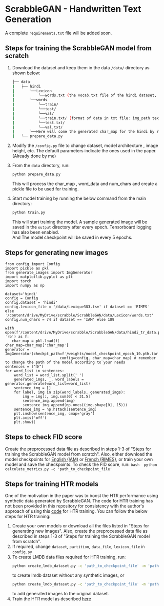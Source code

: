 # ScrabbleGAN - Handwritten Text Generation
A complete `requirements.txt` file will be added soon.

## Steps for training the ScrabbleGAN model from scratch
1. Download the dataset
and keep them in the data `/data/` directory as shown below:
    ```bash
    ├── data
    |   ├── hindi
    |       └──Lexicon
    |           └──words.txt (the vocab.txt file of the hindi dataset, format of words.txt : only texts)
    |       └──words
    |           └──train/
    |           └──test/
    |           └──val/
    |           └──train.txt/ (format of data in txt file: img_path text)
    |           └──test.txt/
    |           └──val.txt/
    |       └──Here will come the generated char_map for the hindi by running the prepare_data.py follow the steps.
    |   └── prepare_data.py 
   ```
   
2. Modify the `/config.py` file to change dataset, model architecture , image height, etc. 
The default parameters indicate the ones used in the paper. (Already done by me)
3. From the `data` directory, run:
    ```bash
    python prepare_data.py
    ```
    This will process the char_map , word_data and num_chars and create a pickle file to be used for training. 

4. Start model training by running the below command from the main directory:
    ```bash
    python train.py
    ```
   This will start training the model. A sample generated image will be saved in the `output` directory
   after every epoch. Tensorboard logging has also been enabled.  
   And The model checkpoint will be saved in every 5 epochs.

## Steps for generating new images
```
from config import Config
import pickle as pkl
from generate_images import ImgGenerator
import matplotlib.pyplot as plt
import torch
import numpy as np

dataset='hindi'
config = Config
config.dataset = 'hindi'
config.lexicon_file = '/data/Lexique383.tsv' if dataset == 'RIMES' else '/content/drive/MyDrive/scrabble/ScrabbleGAN/data/Lexicon/words.txt'
config.num_chars = 74 if dataset == 'IAM' else 109

with open(f'/content/drive/MyDrive/scrabble/ScrabbleGAN/data/hindi_tr_data.pkl', 'rb') as f:
   char_map = pkl.load(f)
char_map=char_map['char_map']
generator = ImgGenerator(checkpt_path=f'/weights/model_checkpoint_epoch_10.pth.tar',
                         config=config, char_map=char_map) # remember to change the path of the model according to your needs
sentences = ["कि"]
for word_list in sentences:
    word_list = word_list.split(' ')
    generated_imgs, _, word_labels = generator.generate(word_list=word_list)
    sentence_img = []
    for label, img in zip(word_labels, generated_imgs):
        img = img[:, img.sum(0) < 31.5]
        sentence_img.append(img)
        sentence_img.append(np.ones((img.shape[0], 15)))
    sentence_img = np.hstack(sentence_img)
    plt.imshow(sentence_img, cmap='gray')
    plt.axis('off')
    plt.show()                         
```

## Steps to check FID score
Create the preprocessed data file as described in steps 1-3 of "Steps for training the ScrabbleGAN model from scratch".
Also, either download the model checkpoints for [English (IAM)](https://drive.google.com/file/d/11w1p8RVLml9cidMrkQpdo648pNPdQFxZ/view?usp=sharing)
or [French (RIMES)](https://drive.google.com/file/d/16oasVsBExwHhCmYDSR1uhV10NiWYZ-OY/view?usp=sharing), or
train your own model and save the checkpoints. To check the FID score, run:
    ```bash 
    python calculate_metrics.py -c 'path_to_checkpoint_file'
    ```

## Steps for training HTR models
One of the motivation in the paper was to boost the HTR performance using synthetic data generated by ScrabbleGAN.
The code for HTR training has not been provided in this repository for consistency with the author's
approach of using this [code](https://github.com/clovaai/deep-text-recognition-benchmark) for HTR training.
You can follow the below steps for HTR training:
1. Create your own models or download all the files listed in "Steps for generating new images". Also, 
create the preprocessed data file as described in steps 1-3 of "Steps for training the ScrabbleGAN model from scratch".
2. If required, change `dataset`, `partition`, `data_file`, `lexicon_file` in `config.py`
3. To create LMDB data files required for HTR training, run:
    ```bash 
    python create_lmdb_dataset.py -c 'path_to_checkpoint_file' -m 'path_to_character_mapping_file'
    ```
   to create lmdb dataset without any synthetic images, or
    ```bash 
    python create_lmdb_dataset.py -c 'path_to_checkpoint_file' -m 'path_to_character_mapping_file' -n 100000
    ```
    to add generated images to the original dataset.
4. Train the HTR model as described [here](https://github.com/clovaai/deep-text-recognition-benchmark#when-you-need-to-train-on-your-own-dataset-or-non-latin-language-datasets)

